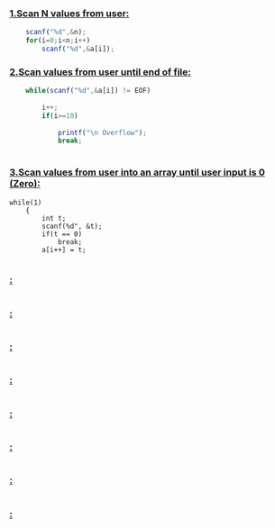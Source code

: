 ### [1.Scan N values from user: ](https://github.com/1834902551/cse214/blob/master/Lab1/1.c)

```javascript
    scanf("%d",&n);
    for(i=0;i<n;i++)
        scanf("%d",&a[i]);

  ```  
    
### [2.Scan values from user until end of file: ](https://github.com/1834902551/cse214/blob/master/Lab1/2.c)

```javascript
    while(scanf("%d",&a[i]) != EOF)
    
        i++;
        if(i>=10)
        
            printf("\n Overflow");
            break;
            
```

### [3.Scan values from user into an array until user input is 0 (Zero): ](https://github.com/1834902551/cse214/blob/master/Lab1/3.c)
```javacreipt
while(1)
    {
        int t;
        scanf(%d", &t);
        if(t == 0)
            break;
        a[i++] = t;
        
```


### [: ](https://github.com/1834902551/cse214/blob/master/Lab1/3.c)
```javacreipt

```

### [: ](https://github.com/1834902551/cse214/blob/master/Lab1/3.c)
```javacreipt

```

### [: ](https://github.com/1834902551/cse214/blob/master/Lab1/3.c)
```javacreipt

```

### [: ](https://github.com/1834902551/cse214/blob/master/Lab1/3.c)
```javacreipt

```

### [: ](https://github.com/1834902551/cse214/blob/master/Lab1/3.c)
```javacreipt

```

### [: ](https://github.com/1834902551/cse214/blob/master/Lab1/3.c)
```javacreipt

```

### [: ](https://github.com/1834902551/cse214/blob/master/Lab1/3.c)
```javacreipt

```

### [: ](https://github.com/1834902551/cse214/blob/master/Lab1/3.c)
```javacreipt

```
